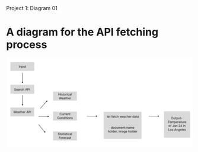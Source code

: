 <html lang="en">
<head>
    <meta charset="UTF-8">
    <meta name="viewport" content="width=device-width, initial-scale=1.0">
   Project 1: Diagram 01
</head>
<body>
    <h1> A diagram for the API fetching process </h1>
    <p></p>
    <img src="Diagram_1.png" alt="A diagram">
</body>
    
</html>

